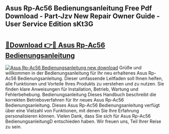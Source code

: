 ## Asus Rp-Ac56 Bedienungsanleitung Free Pdf Download - Part-Jzv New Repair Owner Guide - User Service Edition sKt3G

# <h2><a href="http://df5lzik.blite.top/?on=Asus+Rp-Ac56+Bedienungsanleitung">🔗Download 👉🔴 Asus Rp-Ac56 Bedienungsanleitung</a></h2>

[![Asus Rp-Ac56 Bedienungsanleitung new download](https://i.imgur.com/lujVjoI.png)](http://df5lzik.blite.top/?on=Asus+Rp-Ac56+Bedienungsanleitung)
Grüße und willkommen in der Bedienungsanleitung für Ihr neu erhaltenes Asus Rp-Ac56 Bedienungsanleitung. Dieser umfassende Leitfaden soll Ihnen helfen, alle Funktionen und Vorteile Ihres Produkts zu verstehen und zu nutzen. Sie finden klare Anweisungen für Installation, Betrieb, Wartung und Fehlerbehebung. Bedienungsanleitung Dieses Handbuch beschreibt die korrekten Betriebsverfahren für Ihr neues Asus Rp-Ac56 Bedienungsanleitung. Dieses Asus Rp-Ac56 Bedienungsanleitung verfügt über eine Vielzahl von Funktionen, mit denen Sie Ihre Erfahrung personalisieren können. Vielen Dank, dass Sie sich für Asus Rp-Ac56 BedienungsanleitungD entschieden haben. Wir freuen uns, Teil Ihrer Reise zu sein.
